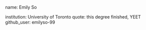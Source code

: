 name: Emily So
 
institution: University of Toronto 
quote: this degree finished, YEET 
github_user: emilyso-99
